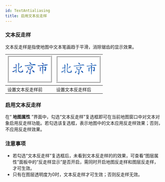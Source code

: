 ```yaml
---
id: TextAntialiasing
title: 启用文本反走样
---
```

### 文本反走样

文本反走样是指使地图中文本笔画趋于平滑，消除锯齿的显示效果。

![](img/MapDisplayOPT_03.png) | ![](img/MapDisplayOPT_04.png)  
---|---  
设置文本反走样前|设置文本反走样后  
  
### 启用文本反走样

在“ **地图属性**
”界面中，勾选“文本反走样”复选框即可在当前地图窗口中对文本对象启用反走样功能。若勾选该复选框，表示地图中的文本应用反走样效果；否则，不应用反走样效果。

### 注意事项

  * 若勾选“文本反走样”复选框后，未看到文本反走样的的效果，可查看“图层属性”面板中的“反走样显示”是否开启，需同时开启地图反走样和图层反走样，才可生效。
  * 只有在图层透明度为0时，文本反走样才可生效；否则反走样无效。

